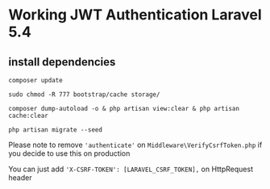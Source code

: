 # Working JWT Authentication Laravel 5.4

## install dependencies
```code
composer update

sudo chmod -R 777 bootstrap/cache storage/

composer dump-autoload -o & php artisan view:clear & php artisan cache:clear 

php artisan migrate --seed
```
Please note to remove `'authenticate'` on `Middleware\VerifyCsrfToken.php` if you decide to use this on production 

You can just add `'X-CSRF-TOKEN': [LARAVEL_CSRF_TOKEN],` on HttpRequest header